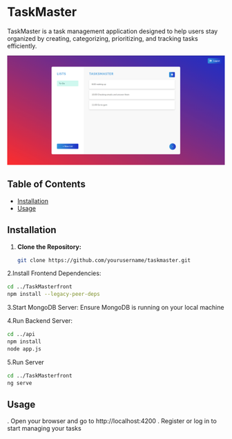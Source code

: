 # TaskMaster

TaskMaster is a task management application designed to help users stay organized by creating, categorizing, prioritizing, and tracking tasks efficiently.

![Project Screenshot](image.png)

## Table of Contents

- [Installation](#installation)
- [Usage](#usage)

## Installation

1. **Clone the Repository:**
   ```bash
   git clone https://github.com/yourusername/taskmaster.git
   ```

2.Install Frontend Dependencies:
   ```bash
   cd ../TaskMasterfront
   npm install --legacy-peer-deps
   ```
3.Start MongoDB Server:
   Ensure MongoDB is running on your local machine

4.Run Backend Server:
   ```bash
   cd ../api
   npm install
   node app.js
   ```

5.Run Server
   ```bash
   cd ../TaskMasterfront
   ng serve
   ```

## Usage
   . Open your browser and go to http://localhost:4200
   . Register or log in to start managing your tasks


   

   
